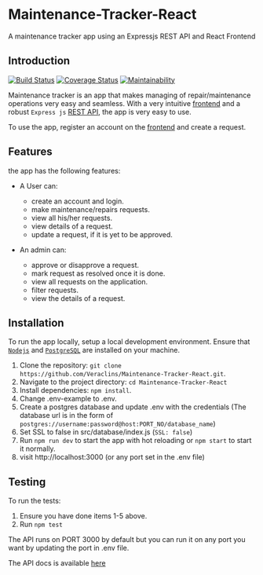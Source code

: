 # Maintenance-Tracker-React

A maintenance tracker app using an Expressjs REST API and React Frontend

## Introduction

[![Build Status](https://travis-ci.org/Veraclins/Maintenance-Tracker-React.svg?branch=develop)](https://travis-ci.org/Veraclins/Maintenance-Tracker-React) [![Coverage Status](https://coveralls.io/repos/github/Veraclins/Maintenance-Tracker-React/badge.svg?branch=develop)](https://coveralls.io/github/Veraclins/Maintenance-Tracker-React?branch=develop) [![Maintainability](https://api.codeclimate.com/v1/badges/3185baf2767d48b4f0b3/maintainability)](https://codeclimate.com/github/Veraclins/Maintenance-Tracker-React/maintainability)

Maintenance tracker is an app that makes managing of repair/maintenance operations very easy and seamless.
With a very intuitive  [frontend](https://veraclins-m-tracker.herokuapp.com) and a robust `Express js` [REST API](https://veraclins-m-tracker.herokuapp.com/api/v1), the app is very easy to use. 

To use the app, register an account on the [frontend](https://veraclins-m-tracker.herokuapp.com) and create a request.

## Features

the app has the following features:

- A User can:
  - create an account and login.
  - make maintenance/repairs requests.
  - view all his/her requests.
  - view details of a request.
  - update a request, if it is yet to be approved.

- An admin can:
  - approve or disapprove a request.
  - mark request as resolved once it is done.
  - view all requests on the application.
  - filter requests.
  - view the details of a request.

## Installation

To run the app locally, setup a local development environment. Ensure that [`Nodejs`](https://nodejs.org/en/download/) and [`PostgreSQL`](https://www.postgresql.org/download/) are installed on your machine.

1. Clone the repository: `git clone https://github.com/Veraclins/Maintenance-Tracker-React.git`.
2. Navigate to the project directory: `cd Maintenance-Tracker-React`
3. Install dependencies: `npm install`.
4. Change .env-example to .env.
5. Create a postgres database and update .env with the credentials (The database url is in the form of `postgres://username:password@host:PORT_NO/database_name`)
6. Set SSL to false in src/database/index.js (`SSL: false`)
7. Run `npm run dev` to start the app with hot reloading or `npm start` to start it normally.
8. visit http://localhost:3000 (or any port set in the .env file)

## Testing

To run the tests:

1. Ensure you have done items 1-5 above.
2. Run `npm test`

The API runs on PORT 3000 by default but you can run it on any port you want by updating the port in .env file.

The API docs is available [here](https://veraclins-m-tracker.herokuapp.com/api-docs)
